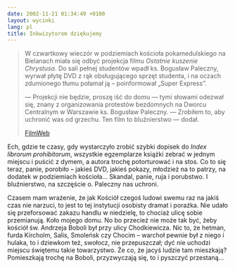```yaml
---
date: 2002-11-21 01:34:49 +0100
layout: wycinki
lang: pl
title: Inkwizytorom dziękujemy
---
```


> W czwartkowy wieczór w podziemiach kościoła pokamedulskiego na Bielanach miała się odbyć projekcja filmu <cite>Ostatnie kuszenie Chrystusa</cite>. Do sali pełnej studentów wpadł ks. Bogusław Paleczny, wyrwał płytę DVD z rąk obsługującego sprzęt studenta, i na oczach zdumionego tłumu połamał ją – poinformował „Super Express”.
>
> — Projekcji nie będzie, proszę iść do domu — tymi słowami odezwał się, znany z organizowania protestów bezdomnych na Dworcu Centralnym w Warszawie ks. Bogusław Paleczny. — Zrobiłem to, aby uchronić was od grzechu. Ten film to bluźnierstwo — dodał.
>
> [FilmWeb](http://www.filmweb.pl/ 'Polski portal filmowy')

Ech, gdzie te czasy, gdy wystarczyło zrobić szybki dopisek do <cite>Index librorum prohibitorum</cite>, wszystkie egzemplarze książki zebrać w jednym miejscu i puścić z dymem, a autora trochę potorturować i na stos. Co to się teraz, panie, porobiło – jakieś DVD, jakieś pokazy, młodzież na to patrzy, na dodatek w podziemiach kościoła… Skandal, panie, ruja i porubstwo. I bluźnierstwo, na szczęście o. Paleczny nas uchroni.

Czasem mam wrażenie, że jak Kościół czegoś ludowi swemu raz na jakiś czas nie narzuci, to jest to tej instytucji osobisty dramat i porażka. Nie udało się przeforsować zakazu handlu w niedzielę, to chociaż ulicę sobie przemianują. Koło mojego domu. No bo przecież nie może tak być, żeby kościół św. Andrzeja Boboli był przy ulicy Chodkiewicza. Nic to, że hetman, furda Kircholm, Salis, Smoleńsk czy Chocim – warchoł pewnie był z niego i hulaka, to i dziewkom też, swołocz, nie przepuszczał; dyć nie uchodzi miejscu świętemu takie towarzystwo. Że co, że jacyś ludzie tam mieszkają? Pomieszkają trochę na Boboli, przyzwyczają się, to i pyszczyć przestaną…
